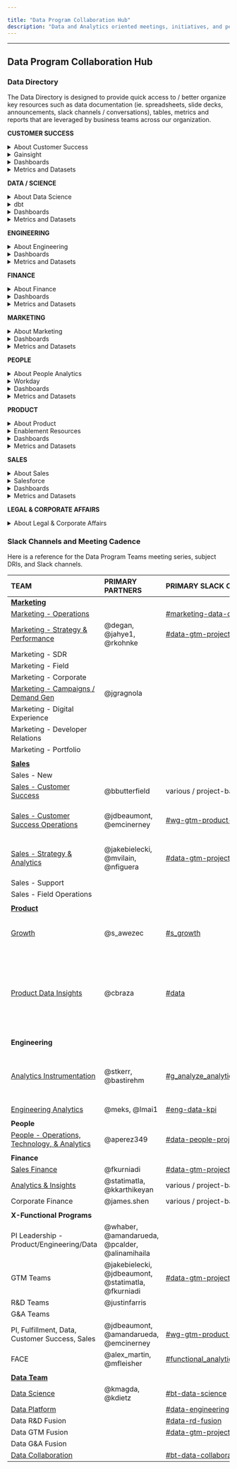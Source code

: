 ```yaml
---

title: "Data Program Collaboration Hub"
description: "Data and Analytics oriented meetings, initiatives, and people"
---
```










---

## <i class="fas fa-users fa-fw color-orange font-awesome" aria-hidden="true"></i>Data Program Collaboration Hub


### Data Directory

The Data Directory is designed to provide quick access to / better organize key resources such as data documentation (ie. spreadsheets, slide decks, announcements, slack channels / conversations), tables, metrics and reports that are leveraged by business teams across our organization.

**CUSTOMER SUCCESS**
<details>
  <summary markdown="span">About Customer Success</summary>
  [Handbook Page](https://about.gitlab.com/handbook/customer-success/)
  <br>
</details>

<details>
  <summary markdown="span">Gainsight</summary>
</details>

<details>
  <summary markdown="span">Dashboards</summary>
</details>

<details>
  <summary markdown="span">Metrics and Datasets</summary>
</details>

**DATA / SCIENCE**
<details>
  <summary markdown="span">About Data Science</summary>
  [Handbook Page](/handbook/business-technology/data-team/organization/data-science/)
  <br>
</details>

<details>
  <summary markdown="span">dbt</summary>
  [dbt Documentation](https://gitlab-data.gitlab.io/analytics/#!/overview)
  <br>
</details>

<details>
  <summary markdown="span">Dashboards</summary>
</details>

<details>
  <summary markdown="span">Metrics and Datasets</summary>
</details>

**ENGINEERING**
<details>
  <summary markdown="span">About Engineering</summary>
  [Handbook Page](https://about.gitlab.com/handbook/engineering/)
  <br>
</details>

<details>
  <summary markdown="span">Dashboards</summary>
</details>

<details>
  <summary markdown="span">Metrics and Datasets</summary>
</details>

**FINANCE**
<details>
  <summary markdown="span">About Finance</summary>
  [Handbook Page](/handbook/finance/)
  <br>
  [Marketing Finance](/handbook/finance/financial-planning-and-analysis/marketing-finance/)
  <br>
  [R&D Finance](/handbook/finance/financial-planning-and-analysis/r-and-d-finance/)
  <br>
  [Sales Finance](/handbook/finance/financial-planning-and-analysis/sales-finance/)
  <br>
  [Data for Finance](/handbook/finance/financial-planning-and-analysis/sales-finance/)
  <br>
</details>

<details>
  <summary markdown="span">Dashboards</summary>
</details>

<details>
  <summary markdown="span">Metrics and Datasets</summary>
</details>

**MARKETING**
<details>
  <summary markdown="span">About Marketing</summary>
  [Handbook Page](/handbook/marketing/)
  <br>
  [Field Marketing](/handbook/marketing/field-marketing/)
  <br>
  [Marketing Operations](/handbook/marketing/marketing-operations/)
  <br>
  [All-Remote Marketing](/handbook/ceo/chief-of-staff-team/workplace/)
</details>

<details>
  <summary markdown="span">Dashboards</summary>
</details>

<details>
  <summary markdown="span">Metrics and Datasets</summary>
</details>

**PEOPLE**
<details>
  <summary markdown="span">About People Analytics</summary>
  [Handbook Page](/handbook/people-group/people-ops-tech-analytics/people-analytics/)
  <br>
  
</details>

<details>
  <summary markdown="span">Workday</summary>
  [Workday Guide](/handbook/people-group/workday/workday-guide/)
</details>

<details>
  <summary markdown="span">Dashboards</summary>
</details>

<details>
  <summary markdown="span">Metrics and Datasets</summary>
</details>

**PRODUCT**
<details>
  <summary markdown="span">About Product</summary>
  
  - [Product Data Insights Handbook](/handbook/product/product-analysis/)
  - [Product Data Insights Project](https://gitlab.com/gitlab-data/product-analytics/-/issues)
    - [Open an issue for the Product Data Insights team](https://gitlab.com/gitlab-data/product-analytics/-/issues/new?issuable_template=Ad%20Hoc%20Request)
  - [Product Data Insights Direction Page](https://about.gitlab.com/direction/product-analysis/)
  - [Product sections, stages, groups, and categories](/handbook/product/categories/)
  - [Product Handbook](/handbook/product/)
  - [Product Performance Indicators](https://internal.gitlab.com/handbook/company/performance-indicators/product/) (internal handbook)
  - [Services Usage Data](/handbook/legal/privacy/customer-product-usage-information/)
  - [Our Commitment to Individual User Privacy in relation to Service Usage Data](/handbook/product/analytics-instrumentation-guide/service-usage-data-commitment/)

</details>

<details>
  <summary markdown="span">Enablement Resources</summary>
  
  - [Crash Course for Product Stage Resources](/handbook/product/product-analysis/crash-course/)
  - [PDI Data Model Cheat Sheet](/handbook/product/product-analysis/data-model-cheat-sheet/)
  - [Data Guide to xMAU Analysis](/handbook/business-technology/data-team/data-catalog/xmau-analysis/)
  - [Self-Managed Estimation Algorithm](/handbook/business-technology/data-team/data-catalog/xmau-analysis/estimation-xmau-algorithm.html)
  - [Data Guide to Namespace Analysis](/handbook/business-technology/data-team/data-catalog/namespace/)
  - [Data Guide to Self-Managed Analysis](/handbook/business-technology/data-team/data-catalog/self-managed/)
  - [Product Manager Toolkit](/handbook/business-technology/data-team/data-catalog/xmau-analysis/product-manager-toolkit.html)
  - [Data for Product Managers](/handbook/business-technology/data-team/programs/data-for-product-managers/)
  - [Experimentation Design & Analysis](/handbook/product/product-analysis/experimentation/)
  - [Service Ping Metrics Dictionary](https://metrics.gitlab.com/)
  - [GitLab docs: Service Ping Guide](https://docs.gitlab.com/ee/development/service_ping/)
  - [GitLab docs: Internal Events](https://docs.gitlab.com/ee/development/internal_event_instrumentation/index.html)
  - [GitLab Data Team: Snowplow](/handbook/business-technology/data-team/platform/snowplow/)
  - [Snowplow Metrics Dictionary](https://metrics.gitlab.com/snowplow)
  - [Snowplow docs: column definitions](https://docs.snowplow.io/docs/understanding-your-pipeline/canonical-event/)
  - [FACE SSoT Fields for Reporting - gitlab.com](/handbook/business-technology/data-team/functional-analytics-center-of-excellence/source-of-truth-fields-for-reporting/#gitlabcom-db)
  - [SaaS Product Events Data](/handbook/business-technology/data-team/data-catalog/saas-product-events-data/)
  - [GitLab.com db table ownership](https://docs.google.com/spreadsheets/d/1Rb4YgFz-2BP81v1efWxLn6TeKuf37SKvAdo91WQHqP0/edit?usp=sharing)
  - [GitLab.com db table docs](https://gitlab.com/gitlab-org/gitlab/-/tree/master/db/docs)
  - [GitLab.com db table structure (columns, etc)](https://gitlab.com/gitlab-org/gitlab/-/blob/master/db/structure.sql)
  - [Customers dot db schema](https://gitlab.com/gitlab-org/customers-gitlab-com/-/blob/master/db/schema.rb)
  - [Analytics Instrumentation Guide](/handbook/product/analytics-instrumentation-guide/)
    - [Data used as identifiers](/handbook/product/analytics-instrumentation-guide/#data-used-as-identifiers)
  - [Analytics Instrumentation 101](https://docs.google.com/presentation/d/1omQ2-9i5l2LKHs_9WP_U1evVQmY6adzYyvZaVjbhdEk/edit?usp=sharing)
  - [GitLab Product Data Training](https://docs.google.com/presentation/d/1ySP9sndhF9BdRhaZhMK6kGbc8txO_UkAu48HmoxLtfI/edit?usp=sharing)

</details>

<details>
  <summary markdown="span">Dashboards</summary>

  **General GitLab Space**

  - [Product Adoption Dashboard](https://app.periscopedata.com/app/gitlab/771580)
  - [Centralized SMAU/GMAU Dashboard](https://app.periscopedata.com/app/gitlab/758607)
  - Stage- and group-specific dashboards can be found on the [Crash Course for Product Stage Resources](/handbook/product/product-analysis/crash-course/)
  handbook page
  - [Feature Retention](https://app.periscopedata.com/app/gitlab/1003214)
  - [Experiment Data Validation](https://app.periscopedata.com/app/gitlab/860363)

  **SAFE Space**

  - [Group Namespace Conversion Metrics](https://app.periscopedata.com/app/gitlab:safe-dashboard/919248)
  - [SaaS Purchase Flow Funnel](https://app.periscopedata.com/app/gitlab:safe-dashboard/1022191)
  - [Trial Feature Adoption Dashboard](https://app.periscopedata.com/app/gitlab:safe-dashboard/919403)

  Instructions on how to gain access to the SAFE space can be found [here](/handbook/business-technology/data-team/platform/safe-data/#accessing-a-safe-dashboard)

</details>

<details>
  <summary markdown="span">Metrics and Datasets</summary>

  - [TD Product Usage Data Summary](https://docs.google.com/presentation/d/1FtlvBZjsJorq2Vq8wGzC1Wmh05_YOEpdaxdewCgsE6I/edit?usp=sharing)
  - [TD Product Usage Data Model 2.0 - dbt and Sisense Cutover](https://docs.google.com/spreadsheets/d/1Hlv5vGO_XSSuDQl_nhCDtx_kINVTKDw1bls0YLBYkWg/edit#gid=1568303793)
  - [TD Product Usage Data Model 2.0 - xMAU Reporting Readout](https://docs.google.com/presentation/d/11S-MAGqY1aWhtYX8ZXNMwYunRyyL5n1LV_sX16-r5CE/edit?usp=sharing)
  - [TD Product Usage Data Models - Use This Not That](https://docs.google.com/spreadsheets/d/1KA2YIkwaKpSGFMfskrympN7Cdn-yGoe0bjvxpxFmRBk/edit?usp=sharing)
  - [Product PI Structure](https://internal.gitlab.com/handbook/company/performance-indicators/product/#structure) (internal handbook)

</details>

**SALES**
<details>
  <summary markdown="span">About Sales</summary>
  [Handbook Page](https://about.gitlab.com/handbook/sales/)
  <br>
</details>

<details>
  <summary markdown="span">Salesforce</summary>
</details>

<details>
  <summary markdown="span">Dashboards</summary>
</details>

<details>
  <summary markdown="span">Metrics and Datasets</summary>
</details>

**LEGAL & CORPORATE AFFAIRS**
<details>
  <summary markdown="span">About Legal & Corporate Affairs</summary>
  [Handbook Page](/handbook/legal/)
  <br>
  [Legal Operations](/handbook/legal/legalops/)
</details>


### Slack Channels and Meeting Cadence

Here is a reference for the Data Program Teams meeting series, subject DRIs, and Slack channels.


| **TEAM** | **PRIMARY PARTNERS** | **PRIMARY SLACK CHANNEL** | **MEETING CADENCE** | **DATA DRI** | 
| :--------------- | :--------------- | :--------------- | :--------------- | :--------------- | 
| [**Marketing**](/handbook/marketing/) |  |  |  |  |  |  |
| [Marketing - Operations](/handbook/marketing/marketing-operations/) |  | [#marketing-data-ops](https://gitlab.slack.com/archives/C017D7P3Q72) | Bi-weekly |  | 
| [Marketing - Strategy & Performance](/handbook/marketing/strategy-performance/) | @degan, @jahye1, @rkohnke | [#data-gtm-projects](https://gitlab.slack.com/archives/C01A2DWTL4A) |  |  |
| Marketing - SDR |  |  |  |  | 
| Marketing - Field |  |  |  |  | 
| Marketing - Corporate |  |  |  |  | 
|   [Marketing - Campaigns / Demand Gen](/handbook/marketing/demand-generation/campaigns/) | @jgragnola | |  |  | 
| Marketing - Digital Experience |  |  | 
| Marketing - Developer Relations |  |  |  
| Marketing - Portfolio |  |  | 
| |  |  |  
| [**Sales**](https://about.gitlab.com/handbook/sales/) |  |  |   
| Sales - New |  |  |  |  | 
| [Sales - Customer Success](https://about.gitlab.com/handbook/customer-success/) | @bbutterfield | various / project-based |     
| [Sales - Customer Success Operations](https://about.gitlab.com/handbook/sales/field-operations/customer-success-operations/) | @jdbeaumont, @emcinerney | [#wg-gtm-product-analytics](https://gitlab.slack.com/archives/C01BMJKC8UF) | Monthly x-functional series |  |
| [Sales - Strategy & Analytics](https://about.gitlab.com/handbook/sales/field-operations/sales-strategy/) | @jakebielecki, @mvilain, @nfiguera | [#data-gtm-projects](https://gitlab.slack.com/archives/C01A2DWTL4A) |  Monthly x-functional series |  |
| Sales - Support |  |  |  |
| Sales - Field Operations |  |  | 
| |  |  |  |  |  
| [**Product**](/handbook/product/) |  |  |  |  |  
| [Growth](/handbook/marketing/growth/) | @s_awezec  | [#s_growth](https://gitlab.slack.com/archives/CDLCBGEDV) | Monthly x-functional series |  |
| [Product Data Insights](/handbook/product/product-analysis/) | @cbraza | [#data](https://gitlab.slack.com/archives/C8D1LGC23) | Weekly (team meeting), Bi-weekly (office hours), X-functional series |  |
| |  |  |  |  |  
| **Engineering** |  |  |  |  |  |  |
| [Analytics Instrumentation](https://about.gitlab.com/handbook/engineering/development/analytics/analytics-instrumentation) | @stkerr, @bastirehm | [#g_analyze_analytics_instrumentation](https://gitlab.slack.com/archives/CL3A7GFPF) | Bi-weekly, Monthly x-functional series |  |
| [Engineering Analytics](https://about.gitlab.com/handbook/engineering/quality/engineering-analytics/) | @meks, @lmai1 | [#eng-data-kpi](https://gitlab.slack.com/archives/C0166JCH85U) | Thu |  |  |  |
| |  |  |  |  |  |  |
| **People** |  |  |  |  |  |  |
| [People - Operations, Technology, & Analytics](/handbook/people-group/people-ops-tech-analytics/) | @aperez349 | [#data-people-projects](https://gitlab.slack.com/archives/C029RH88KN3) | X |  | 
| |  |  |  |  |  |  |
| **Finance** |  |  |  |  |  |  |
| [Sales Finance](/handbook/finance/financial-planning-and-analysis/sales-finance/) | @fkurniadi  | [#data-gtm-projects](https://gitlab.slack.com/archives/C01A2DWTL4A) |  |  | 
| [Analytics & Insights](/job-families/finance/analytics-and-insights/) | @statimatla, @kkarthikeyan | various / project-based | UCI |  | 
| Corporate Finance | @james.shen | various / project-based |  |  |  |  |
| |  |  |  |  |  |  |
| **X-Functional Programs** |  |  |  |  |  |  |
| PI Leadership - Product/Engineering/Data | @whaber, @amandarueda, @pcalder, @alinamihaila |  | Bi-weekly |  | 
| GTM Teams | @jakebielecki, @jdbeaumont, @statimatla, @fkurniadi | [#data-gtm-projects](https://gitlab.slack.com/archives/C01A2DWTL4A) | Bi-weekly |  |
| R&D Teams | @justinfarris  |  | Bi-weekly | | 
| G&A Teams |  |  |    
| PI, Fulfillment, Data, Customer Success, Sales | @jdbeaumont, @amandarueda, @emcinerney | [#wg-gtm-product-analytics](https://gitlab.slack.com/archives/C01BMJKC8UF) | Bi-weekly  |  | 
| FACE | @alex_martin, @mfleisher | [#functional_analytics_center_of_excellence](https://gitlab.slack.com/archives/C03239RK18Q) | Bi-weekly on Thu |  |  
| |  |  |  |  |  
| [**Data Team**](/handbook/business-technology/data-team/#-data-analysis-process) |  |  |  |  |  
| [Data Science](/handbook/business-technology/data-team/organization/data-science/) | @kmagda, @kdietz | [#bt-data-science](https://gitlab.slack.com/archives/C027285JQ4E) | Tues |@rparker2 |  
| [Data Platform](/handbook/business-technology/data-team/organization/engineering/) |  | [#data-engineering](https://gitlab.slack.com/archives/CSZMC7TJL) | Tues | @dvanrooijen2|  
| Data R&D Fusion |  | [#data-rd-fusion](https://gitlab.slack.com/archives/C02C82WDP0U) | Tues |@iweeks|  
| Data GTM Fusion |  | [#data-gtm-projects](https://gitlab.slack.com/archives/C01A2DWTL4A) | Tues |@iweeks|
| Data G&A Fusion |  | |  |@pempey| 
| [Data Collaboration](/handbook/business-technology/data-team/organization/data-collaboration/) |  | [#bt-data-collaboration](https://gitlab.slack.com/archives/C036ADU4EH3) | Tues |@mlaanen|
